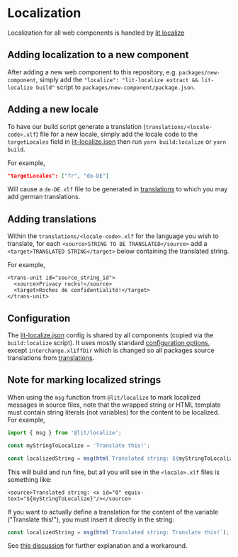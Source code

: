 # Localization

Localization for all web components is handled by [lit localize](https://lit.dev/docs/localization/overview/)

## Adding localization to a new component

After adding a new web component to this repository, e.g. `packages/new-component`, simply add the `"localize": "lit-localize extract && lit-localize build"` script to `packages/new-component/package.json`.

## Adding a new locale

To have our build script generate a translation (`translations/<locale-code>.xlf`) file for a new locale, simply add the locale code to the `targetLocales` field in [lit-localize.json](lit-localize.json) then run `yarn build:localize` or `yarn build`.

For example,

```json
"targetLocales": ["fr", "de-DE"]
```

Will cause a `de-DE.xlf` file to be generated in [translations](translations/) to which you may add german translations.

## Adding translations

Within the `translations/<locale-code>.xlf` for the language you wish to translate, for each `<source>STRING TO BE TRANSLATED</source>` add a `<target>TRANSLATED STRING</target>` below containing the translated string.

For example,

```xlf
<trans-unit id="source_string_id">
  <source>Privacy rocks!</source>
  <target>Roches de confidentialité!</target>
</trans-unit>
```

## Configuration

The [lit-localize.json](lit-localize.json) config is shared by all components (copied via the `build:localize` script). It uses mostly standard [configuration options](https://lit.dev/docs/localization/cli-and-config/), except `interchange.xliffDir` which is changed so all packages source translations from [translations](translations/).

## Note for marking localized strings

When using the `msg` function from `@lit/localize` to mark localized messages in source files, note that the wrapped string or HTML template must contain string literals (not variables) for the content to be localized. For example,

```typescript
import { msg } from '@lit/localize';

const myStringToLocalize = 'Translate this!';

const localizedString = msg(html`Translated string: ${myStringToLocalize}`);
```

This will build and run fine, but all you will see in the `<locale>.xlf` files is something like:

`<source>Translated string: <x id="0" equiv-text="${myStringToLocalize}"/></source>`

If you want to actually define a translation for the content of the variable ("Translate this!"), you must insert it directly in the string:

```typescript
const localizedString = msg(html`Translated string: Translate this!`);
```

See [this discussion](https://github.com/lit/lit/discussions/3178) for further explanation and a workaround.
